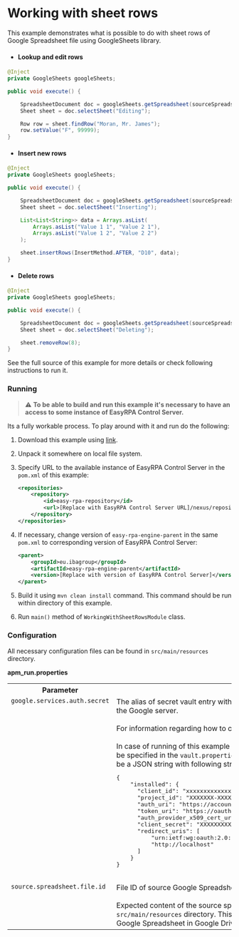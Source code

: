 # Working with sheet rows

This example demonstrates what is possible to do with sheet rows of Google Spreadsheet file using GoogleSheets library.

* #### Lookup and edit rows

```java
@Inject
private GoogleSheets googleSheets;

public void execute() {

    SpreadsheetDocument doc = googleSheets.getSpreadsheet(sourceSpreadsheetFileId);
    Sheet sheet = doc.selectSheet("Editing");

    Row row = sheet.findRow("Moran, Mr. James");
    row.setValue("F", 99999);
}
```

* #### Insert new rows

```java
@Inject
private GoogleSheets googleSheets;

public void execute() {

    SpreadsheetDocument doc = googleSheets.getSpreadsheet(sourceSpreadsheetFileId);
    Sheet sheet = doc.selectSheet("Inserting");

    List<List<String>> data = Arrays.asList(
        Arrays.asList("Value 1 1", "Value 2 1"),
        Arrays.asList("Value 1 2", "Value 2 2") 
    );

    sheet.insertRows(InsertMethod.AFTER, "D10", data);
}
```

* #### Delete rows

```java
@Inject
private GoogleSheets googleSheets;

public void execute() {

    SpreadsheetDocument doc = googleSheets.getSpreadsheet(sourceSpreadsheetFileId);
    Sheet sheet = doc.selectSheet("Deleting");

    sheet.removeRow(8);
}
```

See the full source of this example for more details or check following instructions to run it.

### Running

>:warning: **To be able to build and run this example it's necessary to have an access
>to some instance of EasyRPA Control Server.**

Its a fully workable process. To play around with it and run do the following:
1. Download this example using [link][down_git_link].
2. Unpack it somewhere on local file system.
3. Specify URL to the available instance of EasyRPA Control Server in the `pom.xml` of this example:
    ```xml
    <repositories>
        <repository>
            <id>easy-rpa-repository</id>
            <url>[Replace with EasyRPA Control Server URL]/nexus/repository/easyrpa/</url>
        </repository>
    </repositories>
    ```
4. If necessary, change version of `easy-rpa-engine-parent` in the same `pom.xml` to corresponding version of
   EasyRPA Control Server:
    ```xml
    <parent>
        <groupId>eu.ibagroup</groupId>
        <artifactId>easy-rpa-engine-parent</artifactId>
        <version>[Replace with version of EasyRPA Control Server]</version>
    </parent>
    ```

5. Build it using `mvn clean install` command. This command should be run within directory of this example.
6. Run `main()` method of `WorkingWithSheetRowsModule` class.

[down_git_link]: https://downgit.github.io/#/home?url=https://github.com/easy-rpa/openframework/tree/main/examples/google-sheets/working-with-sheet-rows

### Configuration

All necessary configuration files can be found in `src/main/resources` directory.

**apm_run.properties**

<table>
    <tr><th>Parameter</th><th>Value</th></tr>
    <tr><td valign="top"><code>google.services.auth.secret</code></td><td>
        The alias of secret vault entry with OAuth 2.0 Client JSON necessary for authentication on the Google 
        server.<br>
        <br>
        For information regarding how to configure OAuth 2.0 Client see 
        <a href="https://developers.google.com/workspace/guides/create-credentials#oauth-client-id">OAuth client ID credentials</a><br>
        <br>         
        In case of running of this example without EasyRPA Control Server, secret vault entries can be specified in the 
        <code>vault.properties</code> file. The value of secret vault entry in this case should be a JSON string with 
        following structure encoded with Base64:<br>
        <pre>
{
    "installed": {
      "client_id": "xxxxxxxxxxxxxxxxxxxxxxxxxxxxxxxxxxxxxxx.apps.googleusercontent.com",
      "project_id": "XXXXXXX-XXXXXX",
      "auth_uri": "https://accounts.google.com/o/oauth2/auth",
      "token_uri": "https://oauth2.googleapis.com/token",
      "auth_provider_x509_cert_url": "https://www.googleapis.com/oauth2/v1/certs",
      "client_secret": "XXXXXXXXXXXXXXXXXXXXXXXXXXXXXXXXXXXX",
      "redirect_uris": [
          "urn:ietf:wg:oauth:2.0:oob",
          "http://localhost"
      ]
    }
}
         </pre>    
    </td></tr>      
    <tr><td valign="top"><code>source.spreadsheet.file.id</code></td><td>
         File ID of source Google Spreadsheet file.<br>
         <br>
         Expected content of the source spreadsheet can be found in <code>'source.xlsx'</code> file located at 
         <code>src/main/resources</code> directory. This file can be used for creation of necessary source Google 
         Spreadsheet in Google Drive.   
    </td></tr>    
</table>